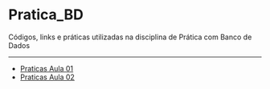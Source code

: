 # Pratica_BD
Códigos, links e práticas utilizadas na disciplina de Prática com Banco de Dados

---

* [Praticas Aula 01](https://github.com/Evaldo-comp/Pratica_BD/blob/main/Aula01/Praticas.md)
* [Praticas Aula 02](https://github.com/Evaldo-comp/Pratica_BD/blob/main/Aula02/Praticas02.md)

